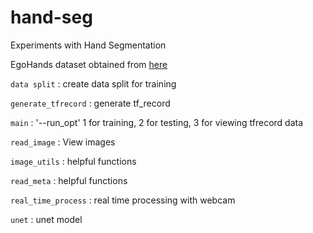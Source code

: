 # hand-seg
Experiments with Hand Segmentation

EgoHands dataset obtained from [here](http://vision.soic.indiana.edu/projects/egohands/)

`data split` : create data split for training

`generate_tfrecord` : generate tf_record 

`main` : '--run_opt' 1 for training, 2 for testing, 3 for viewing tfrecord data

`read_image` : View images

`image_utils` : helpful functions

`read_meta` : helpful functions

`real_time_process` : real time processing with webcam

`unet` : unet model
